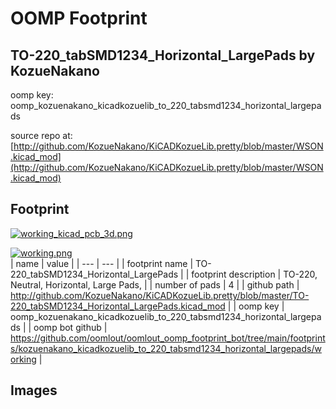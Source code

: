 # OOMP Footprint  
## TO-220_tabSMD1234_Horizontal_LargePads  by KozueNakano  
  
oomp key: oomp_kozuenakano_kicadkozuelib_to_220_tabsmd1234_horizontal_largepads  
  
source repo at: [http://github.com/KozueNakano/KiCADKozueLib.pretty/blob/master/WSON.kicad_mod](http://github.com/KozueNakano/KiCADKozueLib.pretty/blob/master/WSON.kicad_mod)  
## Footprint  
  
[![working_kicad_pcb_3d.png](working_kicad_pcb_3d_600.png)](working_kicad_pcb_3d.png)  
  
[![working.png](working_600.png)](working.png)  
| name | value | 
| --- | --- | 
| footprint name | TO-220_tabSMD1234_Horizontal_LargePads | 
| footprint description | TO-220, Neutral, Horizontal, Large Pads, | 
| number of pads | 4 | 
| github path | http://github.com/KozueNakano/KiCADKozueLib.pretty/blob/master/TO-220_tabSMD1234_Horizontal_LargePads.kicad_mod | 
| oomp key | oomp_kozuenakano_kicadkozuelib_to_220_tabsmd1234_horizontal_largepads | 
| oomp bot github | https://github.com/oomlout/oomlout_oomp_footprint_bot/tree/main/footprints/kozuenakano_kicadkozuelib_to_220_tabsmd1234_horizontal_largepads/working | 
## Images  
